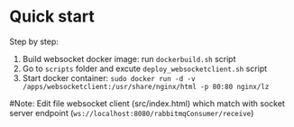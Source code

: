 # Quick start

Step by step:
1. Build websocket docker image: run `dockerbuild.sh` script
2. Go to `scripts` folder and excute `deploy_websocketclient.sh` script
3. Start docker container: `sudo docker run -d -v /apps/websocketclient:/usr/share/nginx/html -p 80:80 nginx/lz`


#Note:
Edit file websocket client (src/index.html) which match with socket server endpoint (`ws://localhost:8080/rabbitmqConsumer/receive`)
